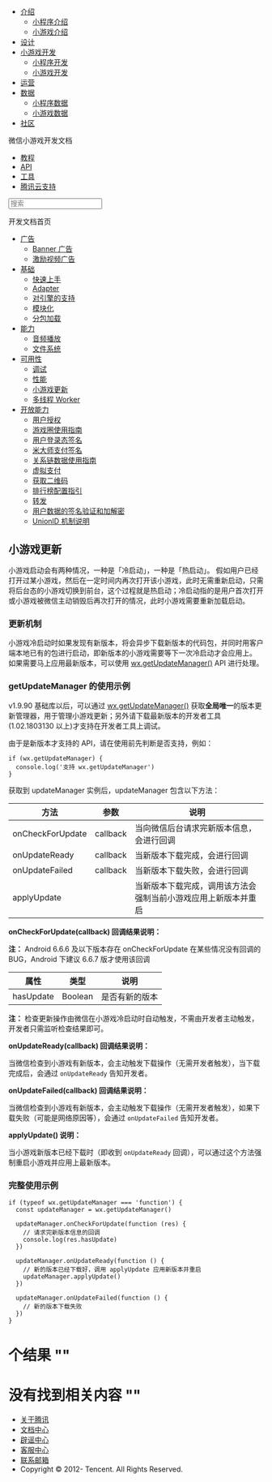 <div class="book with-summary">

<div class="head">

<div class="head_box">

# [](javascript:; "_('微信公众平台 小程序')")

<div class="header_ctrls">

*   [介绍](javascript:;)
    *   [小程序介绍](https://mp.weixin.qq.com/debug/wxadoc/introduction/index.html)
    *   [小游戏介绍](https://mp.weixin.qq.com/debug/wxagame/introduction/index.html)
*   [设计](https://mp.weixin.qq.com/debug/wxadoc/design/index.html)
*   [小游戏开发](javascript:;)
    *   [小程序开发](https://mp.weixin.qq.com/debug/wxadoc/dev/index.html)
    *   [小游戏开发](https://mp.weixin.qq.com/debug/wxagame/dev/index.html)
*   [运营](https://mp.weixin.qq.com/debug/wxadoc/product/index.html)
*   [数据](javascript:;)
    *   [小程序数据](https://mp.weixin.qq.com/debug/wxadoc/analysis/index.html)
    *   [小游戏数据](https://mp.weixin.qq.com/debug/wxagame/analysis/index.html)
*   [社区](https://developers.weixin.qq.com/)

</div>

</div>

</div>

<div class="sub_nav_box">

<div class="sub_nav_inner">

<div class="book-summary-opr" id="js-book-summary-opr"><a class="book-summary-btn"></a></div>

<div class="top_sub_nav">

<div class="top_title_wap"><span class="icon_title icon_dev"></span>

微信小游戏开发文档

</div>

*   [教程](../ad/banner-ad.html)
*   [API](../../document/render/canvas/wx.createCanvas.html)
*   [工具](../../devtools/devtools.html)
*   [腾讯云支持](../../qcloud/qcloud.html)

</div>

<div id="book-search-input" role="search">

<form><label for="search-input" class="search-icon" id="js-search-icon"></label><input type="text" id="search-input" name="search-input" placeholder="搜索"> </form>

</div>

</div>

</div>

<div class="book-summary">

<div class="book-summary-home" id="js-summary-home"><a><span class="icon_home_s icon_dev"></span><span class="s_title_2">开发文档首页</span></a></div>

<nav role="navigation">

*   [广告](../ad/banner-ad.html)
    *   [Banner 广告](../ad/banner-ad.html)
    *   [激励视频广告](../ad/rewarded-video-ad.html)
*   [基础](../../)
    *   [快速上手](../../)
    *   [Adapter](../base/adapter.html)
    *   [对引擎的支持](../base/engine.html)
    *   [模块化](../base/module.html)
    *   [分包加载](../base/subpackages.html)
*   [能力](../ability/audio.html)
    *   [音频播放](../ability/audio.html)
    *   [文件系统](../ability/file-system.html)
*   [可用性](debug.html)
    *   [调试](debug.html)
    *   [性能](performance.html)
    *   [小游戏更新](update.html)
    *   [多线程 Worker](worker.html)
*   [开放能力](../open-ability/authorize.html)
    *   [用户授权](../open-ability/authorize.html)
    *   [游戏圈使用指南](../open-ability/game-club.html)
    *   [用户登录态签名](../open-ability/http-signature.html)
    *   [米大师支付签名](../open-ability/midas-signature.html)
    *   [关系链数据使用指南](../open-ability/open-data.html)
    *   [虚拟支付](../open-ability/payment.html)
    *   [获取二维码](../open-ability/qrcode.html)
    *   [排行榜配置指引](../open-ability/ranklist.html)
    *   [转发](../open-ability/share.html)
    *   [用户数据的签名验证和加解密](../open-ability/signature.html)
    *   [UnionID 机制说明](../open-ability/union-id.html)

</nav>

</div>

<div class="book-body">

<div class="body-inner">

<div class="page-wrapper" tabindex="-1" role="main">

<div class="page-inner">

<div id="book-search-results">

<div class="search-noresults">

<section class="normal markdown-section">

## 小游戏更新

小游戏启动会有两种情况，一种是「冷启动」，一种是「热启动」。 假如用户已经打开过某小游戏，然后在一定时间内再次打开该小游戏，此时无需重新启动，只需将后台态的小游戏切换到前台，这个过程就是热启动；冷启动指的是用户首次打开或小游戏被微信主动销毁后再次打开的情况，此时小游戏需要重新加载启动。

### 更新机制

小游戏冷启动时如果发现有新版本，将会异步下载新版本的代码包，并同时用客户端本地已有的包进行启动，即新版本的小游戏需要等下一次冷启动才会应用上。 如果需要马上应用最新版本，可以使用 [wx.getUpdateManager()](../../document/update/wx.getUpdateManager.html) API 进行处理。

### getUpdateManager 的使用示例

v1.9.90 基础库以后，可以通过 [wx.getUpdateManager()](../../document/update/wx.getUpdateManager.html) 获取**全局唯一**的版本更新管理器，用于管理小游戏更新；另外请下载最新版本的开发者工具(1.02.1803130 以上)才支持在开发者工具上调试。

由于是新版本才支持的 API，请在使用前先判断是否支持，例如：

    if (wx.getUpdateManager) {
      console.log('支持 wx.getUpdateManager')
    }

获取到 updateManager 实例后，updateManager 包含以下方法：

<table>

<thead>

<tr>

<th>方法</th>

<th>参数</th>

<th>说明</th>

</tr>

</thead>

<tbody>

<tr>

<td>onCheckForUpdate</td>

<td>callback</td>

<td>当向微信后台请求完新版本信息，会进行回调</td>

</tr>

<tr>

<td>onUpdateReady</td>

<td>callback</td>

<td>当新版本下载完成，会进行回调</td>

</tr>

<tr>

<td>onUpdateFailed</td>

<td>callback</td>

<td>当新版本下载失败，会进行回调</td>

</tr>

<tr>

<td>applyUpdate</td>

<td></td>

<td>当新版本下载完成，调用该方法会强制当前小游戏应用上新版本并重启</td>

</tr>

</tbody>

</table>

**onCheckForUpdate(callback) 回调结果说明：**

**注：** Android 6.6.6 及以下版本存在 onCheckForUpdate 在某些情况没有回调的 BUG，Android 下建议 6.6.7 版才使用该回调

<table>

<thead>

<tr>

<th>属性</th>

<th>类型</th>

<th>说明</th>

</tr>

</thead>

<tbody>

<tr>

<td>hasUpdate</td>

<td>Boolean</td>

<td>是否有新的版本</td>

</tr>

</tbody>

</table>

**注：** 检查更新操作由微信在小游戏冷启动时自动触发，不需由开发者主动触发，开发者只需监听检查结果即可。

**onUpdateReady(callback) 回调结果说明：**

当微信检查到小游戏有新版本，会主动触发下载操作（无需开发者触发），当下载完成后，会通过 `onUpdateReady` 告知开发者。

**onUpdateFailed(callback) 回调结果说明：**

当微信检查到小游戏有新版本，会主动触发下载操作（无需开发者触发），如果下载失败（可能是网络原因等），会通过 `onUpdateFailed` 告知开发者。

**applyUpdate() 说明：**

当小游戏新版本已经下载时（即收到 `onUpdateReady` 回调），可以通过这个方法强制重启小游戏并应用上最新版本。

### 完整使用示例

    if (typeof wx.getUpdateManager === 'function') {
      const updateManager = wx.getUpdateManager()

      updateManager.onCheckForUpdate(function (res) {
        // 请求完新版本信息的回调
        console.log(res.hasUpdate)
      })

      updateManager.onUpdateReady(function () {
        // 新的版本已经下载好，调用 applyUpdate 应用新版本并重启
        updateManager.applyUpdate()
      })

      updateManager.onUpdateFailed(function () {
        // 新的版本下载失败
      })
    }

</section>

</div>

<div class="search-results">

<div class="has-results">

# <span class="search-results-count"></span>个结果 "<span class="search-query"></span>"

</div>

<div class="no-results">

# 没有找到相关内容 "<span class="search-query"></span>"

</div>

</div>

</div>

</div>

</div>

<div class="foot" id="footer">

*   [关于腾讯](http://www.tencent.com/zh-cn/index.shtml)
*   [文档中心](https://mp.weixin.qq.com/debug/wxadoc/introduction/index.html?t=1484641676)
*   [辟谣中心](https://mp.weixin.qq.com/cgi-bin/opshowpage?action=dispelinfo&lang=zh_CN&begin=1&count=9)
*   [客服中心](http://kf.qq.com/faq/120911VrYVrA1509086vyumm.html)
*   [联系邮箱](mailto:weixinmp@qq.com)
*   Copyright © 2012-<span id="s_copyright_year"></span> Tencent. All Rights Reserved.

</div>

</div>

[](performance.html)[](worker.html)</div>

</div>